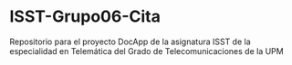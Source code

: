 # ISST-Grupo06-Cita
Repositorio para el proyecto DocApp de la asignatura ISST de la especialidad en Telemática del Grado de Telecomunicaciones de la UPM